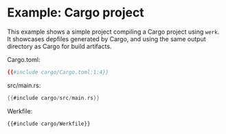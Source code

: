 # Example: Cargo project

This example shows a simple project compiling a Cargo project using `werk`. It
showcases depfiles generated by Cargo, and using the same output directory as
Cargo for build artifacts.

Cargo.toml:

```toml
{{#include cargo/Cargo.toml:1:4}}
```

src/main.rs:

```rust
{{#include cargo/src/main.rs}}
```

Werkfile:

```werk
{{#include cargo/Werkfile}}
```